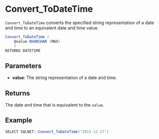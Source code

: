 # Convert_ToDateTime

`Convert_ToDateTime` converts the specified string representation of a date and time to an equivalent date and time value.

```csharp
Convert_ToDateTime (
	@value NVARCHAR (MAX)
	)
RETURNS DATETIME
```

## Parameters

  - **value**: The string representation of a date and time.

## Returns

The date and time that is equivalent to the `value`.

## Example

```csharp
SELECT SQLNET::Convert_ToDateTime('2015-12-27')
```
